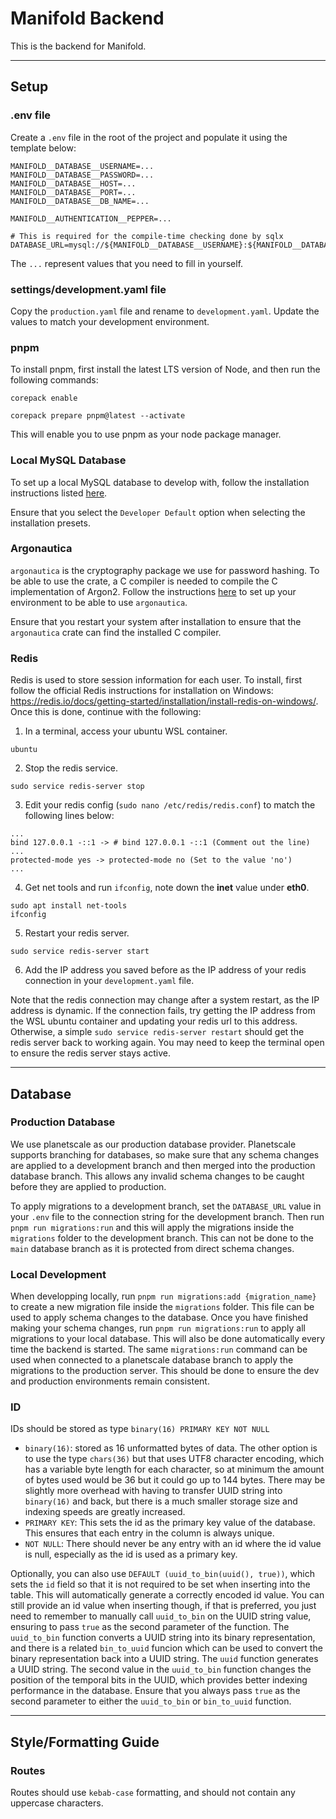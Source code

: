 # Manifold Backend

This is the backend for Manifold.

---

## Setup

### .env file

Create a `.env` file in the root of the project and populate it using the template below:

```
MANIFOLD__DATABASE__USERNAME=...
MANIFOLD__DATABASE__PASSWORD=...
MANIFOLD__DATABASE__HOST=...
MANIFOLD__DATABASE__PORT=...
MANIFOLD__DATABASE__DB_NAME=...

MANIFOLD__AUTHENTICATION__PEPPER=...

# This is required for the compile-time checking done by sqlx
DATABASE_URL=mysql://${MANIFOLD__DATABASE__USERNAME}:${MANIFOLD__DATABASE__PASSWORD}@${MANIFOLD__DATABASE__HOST}:${MANIFOLD__DATABASE__PORT}/${MANIFOLD__DATABASE__DB_NAME}
```

The `...` represent values that you need to fill in yourself.

### settings/development.yaml file

Copy the `production.yaml` file and rename to `development.yaml`. Update the values to match your development environment.

### pnpm

To install pnpm, first install the latest LTS version of Node, and then run the following commands:

`corepack enable`

`corepack prepare pnpm@latest --activate`

This will enable you to use pnpm as your node package manager.

### Local MySQL Database

To set up a local MySQL database to develop with, follow the installation instructions listed [here](https://dev.mysql.com/doc/mysql-installation-excerpt/8.0/en/).

Ensure that you select the `Developer Default` option when selecting the installation presets.

### Argonautica

`argonautica` is the cryptography package we use for password hashing. To be able to use the crate, a C compiler is needed
to compile the C implementation of Argon2. Follow the instructions
[here](https://docs.rs/argonautica/latest/argonautica/#installation) to set up your environment to be able to use
`argonautica`.

Ensure that you restart your system after installation to ensure that the `argonautica` crate can find the installed C
compiler.

### Redis

Redis is used to store session information for each user. To install, first follow the official Redis instructions for
installation on Windows: https://redis.io/docs/getting-started/installation/install-redis-on-windows/. Once this is
done, continue with the following:

1. In a terminal, access your ubuntu WSL container.

```
ubuntu
```

2. Stop the redis service.

```
sudo service redis-server stop
```

3. Edit your redis config (`sudo nano /etc/redis/redis.conf`) to match the following lines below:

```
...
bind 127.0.0.1 -::1 -> # bind 127.0.0.1 -::1 (Comment out the line)
...
protected-mode yes -> protected-mode no (Set to the value 'no')
...
```

4. Get net tools and run `ifconfig`, note down the **inet** value under **eth0**.

```
sudo apt install net-tools
ifconfig
```

5. Restart your redis server.

```
sudo service redis-server start
```

6. Add the IP address you saved before as the IP address of your redis connection in your `development.yaml` file.

Note that the redis connection may change after a system restart, as the IP address is dynamic. If the
connection fails, try getting the IP address from the WSL ubuntu container and updating your redis url to this address. Otherwise, a simple `sudo service redis-server restart` should get the redis server back to working again. You may need to keep the terminal open to ensure the redis server stays active.

---

## Database

### Production Database

We use planetscale as our production database provider. Planetscale supports branching for databases, so make sure that
any schema changes are applied to a development branch and then merged into the production database branch. This allows
any invalid schema changes to be caught before they are applied to production.

To apply migrations to a development branch, set the `DATABASE_URL` value in your `.env` file to the connection string
for the development branch. Then run `pnpm run migrations:run` and this will apply the migrations inside the
`migrations` folder to the development branch. This can not be done to the `main` database branch as it is protected
from direct schema changes.

### Local Development

When developping locally, run `pnpm run migrations:add {migration_name}` to create a new migration file inside the
`migrations` folder. This file can be used to apply schema changes to the database. Once you have finished making your
schema changes, run `pnpm run migrations:run` to apply all migrations to your local database. This will also be done
automatically every time the backend is started. The same `migrations:run` command can be used when connected to a
planetscale database branch to apply the migrations to the production server. This should be done to ensure the dev and
production environments remain consistent.

### ID

IDs should be stored as type `binary(16) PRIMARY KEY NOT NULL`

- `binary(16)`: stored as 16 unformatted bytes of data. The other option is to use the type `chars(36)` but that uses
  UTF8 character encoding, which has a variable byte length for each character, so at minimum the amount of bytes used
  would be 36 but it could go up to 144 bytes. There may be slightly more overhead with having to transfer UUID string
  into `binary(16)` and back, but there is a much smaller storage size and indexing speeds are greatly increased.
- `PRIMARY KEY`: This sets the id as the primary key value of the database. This ensures that each entry in the column
  is always unique.
- `NOT NULL`: There should never be any entry with an id where the id value is null, especially as the id is used as a
  primary key.

Optionally, you can also use `DEFAULT (uuid_to_bin(uuid(), true))`, which sets the `id` field so that it is not required to be set when inserting into the table. This will automatically generate a correctly encoded id value. You can still provide an id
value when inserting though, if that is preferred, you just need to remember to manually call `uuid_to_bin` on the
UUID string value, ensuring to pass `true` as the second parameter of the function. The `uuid_to_bin` function
converts a UUID string into its binary representation, and there is a related `bin_to_uuid` funcion which can be used
to convert the binary representation back into a UUID string. The `uuid` function generates a UUID string. The second
value in the `uuid_to_bin` function changes the position of the temporal bits in the UUID, which provides better
indexing performance in the database. Ensure that you always pass `true` as the second parameter to either the
`uuid_to_bin` or `bin_to_uuid` function.

---

## Style/Formatting Guide

### Routes

Routes should use `kebab-case` formatting, and should not contain any uppercase characters.
